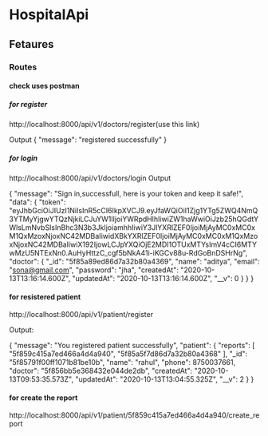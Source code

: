 # HospitalApi


## Fetaures


### Routes

#### check uses postman
##### for register
http://localhost:8000/api/v1/doctors/register(use this link)

Output {
    "message": "registered successfully"
   }

##### for login

http://localhost:8000/api/v1/doctors/login
Output

{
    "message": "Sign in,successfull, here is your token and keep it safe!",
    "data": {
        "token": "eyJhbGciOiJIUzI1NiIsInR5cCI6IkpXVCJ9.eyJfaWQiOiI1Zjg1YTg5ZWQ4NmQ3YTMyYjgwYTQzNjkiLCJuYW1lIjoiYWRpdHlhIiwiZW1haWwiOiJzb25hQGdtYWlsLmNvbSIsInBhc3N3b3JkIjoiamhhIiwiY3JlYXRlZEF0IjoiMjAyMC0xMC0xM1QxMzoxNjoxNC42MDBaIiwidXBkYXRlZEF0IjoiMjAyMC0xMC0xM1QxMzoxNjoxNC42MDBaIiwiX192IjowLCJpYXQiOjE2MDI1OTUxMTYsImV4cCI6MTYwMzU5NTExNn0.AuHyHttzC_cgf5bNkA41i-iKGCv88u-RdGoBnDSHrNg",
        "doctor": {
            "_id": "5f85a89ed86d7a32b80a4369",
            "name": "aditya",
            "email": "sona@gmail.com",
            "password": "jha",
            "createdAt": "2020-10-13T13:16:14.600Z",
            "updatedAt": "2020-10-13T13:16:14.600Z",
            "__v": 0
        }
    }
}

#### for resistered patient

http://localhost:8000/api/v1/patient/register

Output:

{
    "message": "You registered patient successfully",
    "patient": {
        "reports": [
            "5f859c415a7ed466a4d4a940",
            "5f85a5f7d86d7a32b80a4368"
        ],
        "_id": "5f85791f00ff1071b81be10b",
        "name": "rahul",
        "phone": 8750037661,
        "doctor": "5f856bb5e368432e044de2db",
        "createdAt": "2020-10-13T09:53:35.573Z",
        "updatedAt": "2020-10-13T13:04:55.325Z",
        "__v": 2
    }
}


#### for create the report

http://localhost:8000/api/v1/patient/5f859c415a7ed466a4d4a940/create_report









